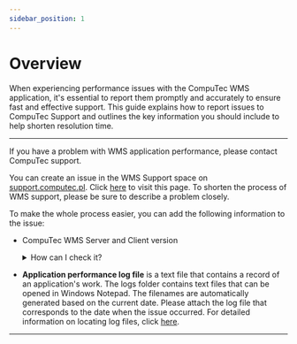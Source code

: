 ```yaml
---
sidebar_position: 1
---
```


# Overview

When experiencing performance issues with the CompuTec WMS application, it's essential to report them promptly and accurately to ensure fast and effective support. This guide explains how to report issues to CompuTec Support and outlines the key information you should include to help shorten resolution time.

---

If you have a problem with WMS application performance, please contact CompuTec support.

You can create an issue in the WMS Support space on [support.computec.pl](support.computec.pl). Click [here](https://support.computec.pl/projects/SWMS/welcome-guide) to visit this page. To shorten the process of WMS support, please be sure to describe a problem closely.

To make the whole process easier, you can add the following information to the issue:

- CompuTec WMS Server and Client version

    <details>
    <summary>How can I check it?</summary>
    <div>
    Run CompuTec WMS Client and choose the options pointed out in the screenshots below:

    ![Media](./media/issue-reporting.png)
    </div>
    </details>

- **Application performance log file** is a text file that contains a record of an application's work. The logs folder contains text files that can be opened in Windows Notepad. The filenames are automatically generated based on the current date. Please attach the log file that corresponds to the date when the issue occurred. For detailed information on locating log files, click [here](log-file-locations-of-computec-wms-components.md).

---

